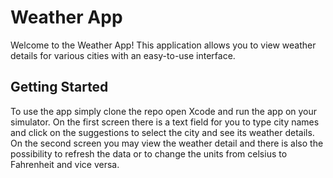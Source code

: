 # Weather App

Welcome to the Weather App! This application allows you to view weather details for various cities with an easy-to-use interface.

## Getting Started

To use the app simply clone the repo open Xcode and run the app on your simulator.
On the first screen there is a text field for you to type city names and click on the suggestions to select the city and see its weather details.
On the second screen you may view the weather detail and there is also the possibility to refresh the data or to change the units from celsius to Fahrenheit and vice versa.
